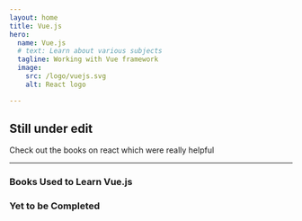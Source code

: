 ```yaml
---
layout: home
title: Vue.js
hero:
  name: Vue.js
  # text: Learn about various subjects
  tagline: Working with Vue framework
  image:
    src: /logo/vuejs.svg
    alt: React logo

---
```


<script setup>
import CollapsibleList from '@theme/components/CollapsibleList.vue'
import ResourceCard from '@theme/components/ResourceCard.vue'
import BookCard from '@theme/components/BookCard.vue'

import { 
  booksUsed, 
  booksPending,
  resourcesUsed,
  resourcesPending } from '@theme/data/resources/vueResources.ts'

// import { vueSection } from '@theme/data/fileStructures/vueSections.ts'

</script>

## Still under edit
 
<!-- <CollapsibleList :sections="vueSection" /> -->
Check out the books on react which were really helpful
___
 
<h3>Books Used to Learn Vue.js</h3>


<div class="book-container">

  <template v-for="(book, index) in booksUsed" :key="index">
    <BookCard v-bind="book" />
  </template>

</div>


<h3>Yet to be Completed</h3>

<div class="book-container">

  <template v-for="(book, index) in booksPending" :key="index">
    <BookCard v-bind="book" />
  </template>

</div>
